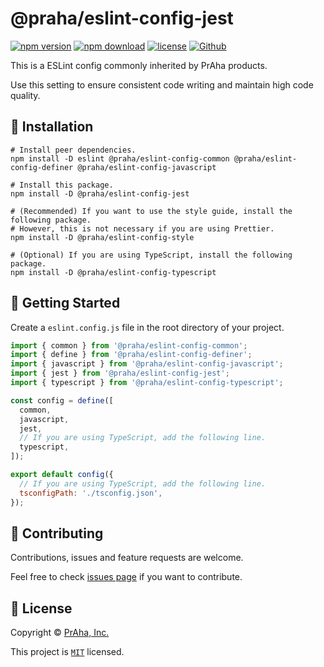 # @praha/eslint-config-jest

[![npm version](https://badge.fury.io/js/@praha%2Feslint-config-jest.svg)](https://www.npmjs.com/package/@praha/eslint-config-jest)
[![npm download](https://img.shields.io/npm/dm/@praha/eslint-config-jest.svg)](https://www.npmjs.com/package/@praha/eslint-config-jest)
[![license](https://img.shields.io/badge/License-MIT-green.svg)](https://github.com/praha-inc/eslint-config/blob/main/packages/jest/LICENSE)
[![Github](https://img.shields.io/github/followers/praha-inc?label=Follow&logo=github&style=social)](https://github.com/orgs/praha-inc/followers)

This is a ESLint config commonly inherited by PrAha products.

Use this setting to ensure consistent code writing and maintain high code quality.

## 🚀 Installation

```shell
# Install peer dependencies.
npm install -D eslint @praha/eslint-config-common @praha/eslint-config-definer @praha/eslint-config-javascript

# Install this package.
npm install -D @praha/eslint-config-jest

# (Recommended) If you want to use the style guide, install the following package.
# However, this is not necessary if you are using Prettier.
npm install -D @praha/eslint-config-style

# (Optional) If you are using TypeScript, install the following package.
npm install -D @praha/eslint-config-typescript
```

## 👏 Getting Started

Create a `eslint.config.js` file in the root directory of your project.

```js
import { common } from '@praha/eslint-config-common';
import { define } from '@praha/eslint-config-definer';
import { javascript } from '@praha/eslint-config-javascript';
import { jest } from '@praha/eslint-config-jest';
import { typescript } from '@praha/eslint-config-typescript';

const config = define([
  common,
  javascript,
  jest,
  // If you are using TypeScript, add the following line.
  typescript,
]);

export default config({
  // If you are using TypeScript, add the following line.
  tsconfigPath: './tsconfig.json',
});
```

## 🤝 Contributing

Contributions, issues and feature requests are welcome.

Feel free to check [issues page](https://github.com/praha-inc/eslint-config/issues) if you want to contribute.

## 📝 License

Copyright © [PrAha, Inc.](https://www.praha-inc.com/)

This project is [```MIT```](https://github.com/praha-inc/eslint-config/blob/main/packages/jest/LICENSE) licensed.
